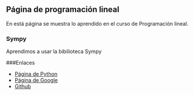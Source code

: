 ## Página de programación lineal

En está página se muestra lo aprendido en el curso de Programación lineal.

### Sympy
Aprendimos a usar la bibilioteca Sympy

###Enlaces

- [Página de Python](https://www.python.org/)
- [Página de Google](https://www.google.com/)
- [Github](https://github.com/)